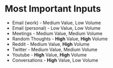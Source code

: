 # Most Important Inputs

- Email (work)  - Medium Value, Low Volume
- Email (personal) - Low Value, Low Volume
- Meetings - Medium Value, Medium Volume
- Random Thoughts - **High** Value, **High** Volume
- Reddit - Medium Value, **High** Volume
- Twitter - Medium Value, Medium Volume
- Youtube - **High** Value, **High** Volume
- Conversations - **High** Value, Low Volume